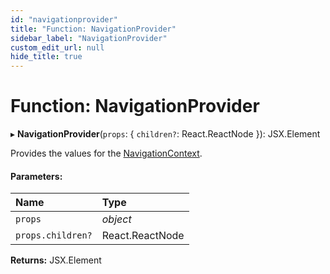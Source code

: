 ```yaml
---
id: "navigationprovider"
title: "Function: NavigationProvider"
sidebar_label: "NavigationProvider"
custom_edit_url: null
hide_title: true
---
```


# Function: NavigationProvider

▸ **NavigationProvider**(`props`: { `children?`: React.ReactNode  }): JSX.Element

Provides the values for the [NavigationContext](../variables/navigationcontext.md).

#### Parameters:

Name | Type |
:------ | :------ |
`props` | *object* |
`props.children?` | React.ReactNode |

**Returns:** JSX.Element
